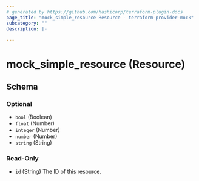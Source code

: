 ```yaml
---
# generated by https://github.com/hashicorp/terraform-plugin-docs
page_title: "mock_simple_resource Resource - terraform-provider-mock"
subcategory: ""
description: |-
  
---
```


# mock_simple_resource (Resource)





<!-- schema generated by tfplugindocs -->
## Schema

### Optional

- `bool` (Boolean)
- `float` (Number)
- `integer` (Number)
- `number` (Number)
- `string` (String)

### Read-Only

- `id` (String) The ID of this resource.


